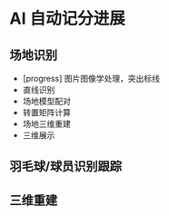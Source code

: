 # AI 自动记分进展

## 场地识别
- [progress] 图片图像学处理，突出标线
- 直线识别
- 场地模型配对
- 转置矩阵计算
- 场地三维重建
- 三维展示

## 羽毛球/球员识别跟踪

## 三维重建